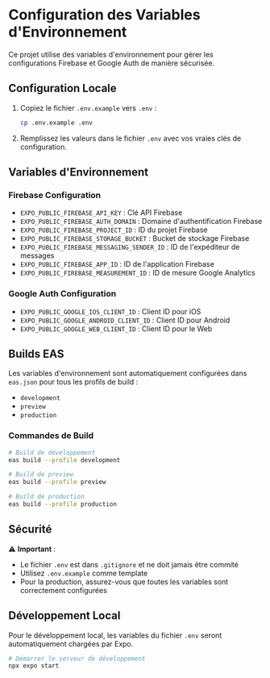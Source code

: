 # Configuration des Variables d'Environnement

Ce projet utilise des variables d'environnement pour gérer les configurations Firebase et Google Auth de manière
sécurisée.

## Configuration Locale

1. Copiez le fichier `.env.example` vers `.env` :
   ```bash
   cp .env.example .env
   ```

2. Remplissez les valeurs dans le fichier `.env` avec vos vraies clés de configuration.

## Variables d'Environnement

### Firebase Configuration

- `EXPO_PUBLIC_FIREBASE_API_KEY` : Clé API Firebase
- `EXPO_PUBLIC_FIREBASE_AUTH_DOMAIN` : Domaine d'authentification Firebase
- `EXPO_PUBLIC_FIREBASE_PROJECT_ID` : ID du projet Firebase
- `EXPO_PUBLIC_FIREBASE_STORAGE_BUCKET` : Bucket de stockage Firebase
- `EXPO_PUBLIC_FIREBASE_MESSAGING_SENDER_ID` : ID de l'expéditeur de messages
- `EXPO_PUBLIC_FIREBASE_APP_ID` : ID de l'application Firebase
- `EXPO_PUBLIC_FIREBASE_MEASUREMENT_ID` : ID de mesure Google Analytics

### Google Auth Configuration

- `EXPO_PUBLIC_GOOGLE_IOS_CLIENT_ID` : Client ID pour iOS
- `EXPO_PUBLIC_GOOGLE_ANDROID_CLIENT_ID` : Client ID pour Android
- `EXPO_PUBLIC_GOOGLE_WEB_CLIENT_ID` : Client ID pour le Web

## Builds EAS

Les variables d'environnement sont automatiquement configurées dans `eas.json` pour tous les profils de build :

- `development`
- `preview`
- `production`

### Commandes de Build

```bash
# Build de développement
eas build --profile development

# Build de preview
eas build --profile preview

# Build de production
eas build --profile production
```

## Sécurité

⚠️ **Important** :

- Le fichier `.env` est dans `.gitignore` et ne doit jamais être commité
- Utilisez `.env.example` comme template
- Pour la production, assurez-vous que toutes les variables sont correctement configurées

## Développement Local

Pour le développement local, les variables du fichier `.env` seront automatiquement chargées par Expo.

```bash
# Démarrer le serveur de développement
npx expo start
```